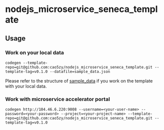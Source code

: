# nodejs_microservice_seneca_template

## Usage
### Work on your local data
```
codegen --template-repo=git@github.com:cao5zy/nodejs_microservice_seneca_template.git --template-tag=v0.1.0 --datafile=sample_data.json
```
Please refer to the structure of [sample_data](sample_data.json) if you work on the template with your local data.

### Work with microservice accelerator portal
```
codegen http://104.46.6.220:9008 --username=<your-user-name> --password=<your-password> --project=<your-project-name> --template-repo=git@github.com:cao5zy/nodejs_microservice_seneca_template.git --template-tag=v0.1.0
```


